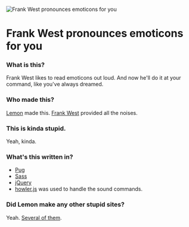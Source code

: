 ![Frank West pronounces emoticons for you](https://8u.ahoylemon.xyz)
# Frank West pronounces emoticons for you

### What is this?
Frank West likes to read emoticons out loud. And now he'll do it at your command, like you've always dreamed.

### Who made this?
[Lemon](https://ahoylemon.xyz) made this. [Frank West](https://thefpl.us/meet/frank-west) provided all the noises.

### This is kinda stupid.
Yeah, kinda.

### What's this written in?
* [Pug](https://pugjs.org)
* [Sass](http://sass-lang.com/)
* [jQuery](http://jquery.com/)
* [howler.js](https://github.com/goldfire/howler.js) was used to handle the sound commands.

### Did Lemon make any other stupid sites?
Yeah. [Several of them](http://ahoylemon.xyz).